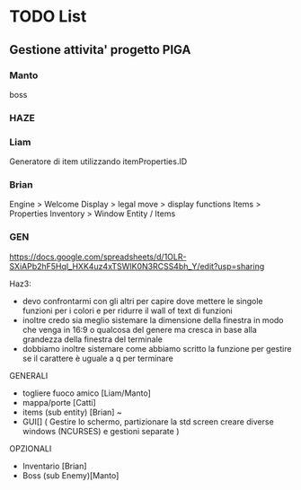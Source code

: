 # TODO List

## Gestione attivita' progetto PIGA

### Manto
boss


### HAZE


### Liam
Generatore di item utilizzando itemProperties.ID

### Brian
Engine > Welcome Display > legal move > display functions
Items > Properties
Inventory > Window
Entity / Items

### GEN
https://docs.google.com/spreadsheets/d/1OLR-SXiAPb2hF5HqI_HXK4uz4xTSWIK0N3RCSS4bh_Y/edit?usp=sharing


Haz3:
- devo confrontarmi con gli altri per capire dove mettere le singole funzioni per i colori e per ridurre il wall of text di funzioni
- inoltre credo sia meglio sistemare la dimensione della finestra in modo che venga in 16:9 o qualcosa del genere ma cresca in base alla grandezza della finestra del terminale
- dobbiamo inoltre sistemare come abbiamo scritto la funzione per gestire se il carattere è uguale a q per terminare

GENERALI
- togliere fuoco amico [Liam/Manto]
- mappa/porte [Catti]
- items (sub entity) [Brian] ~
- GUI[] (
	Gestire lo schermo, partizionare la std screen
	creare diverse windows (NCURSES) e gestioni separate
)

OPZIONALI
- Inventario [Brian]
- Boss (sub Enemy)[Manto]

